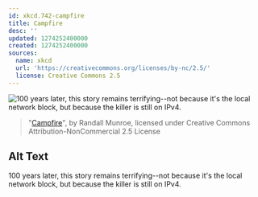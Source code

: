 ```yaml
---
id: xkcd.742-campfire
title: Campfire
desc: ''
updated: 1274252400000
created: 1274252400000
sources:
  name: xkcd
  url: 'https://creativecommons.org/licenses/by-nc/2.5/'
  license: Creative Commons 2.5
---
```

![100 years later, this story remains terrifying--not because it's the local network block, but because the killer is still on IPv4.](https://imgs.xkcd.com/comics/campfire.png)
> "[Campfire](https://xkcd.com/742/)", by Randall Munroe, licensed under Creative Commons Attribution-NonCommercial 2.5 License

## Alt Text
100 years later, this story remains terrifying--not because it's the local network block, but because the killer is still on IPv4.

